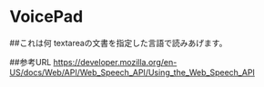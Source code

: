# VoicePad

##これは何
textareaの文書を指定した言語で読みあげます。

##参考URL
https://developer.mozilla.org/en-US/docs/Web/API/Web_Speech_API/Using_the_Web_Speech_API
